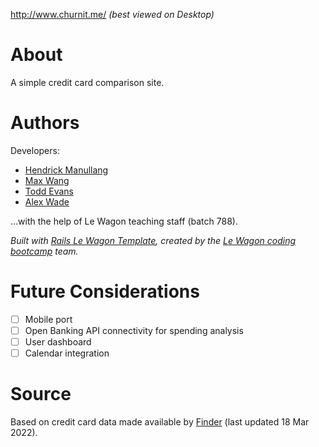 http://www.churnit.me/ 
_(best viewed on Desktop)_

# About #

A simple credit card comparison site.

# Authors # 

Developers:
* [Hendrick Manullang](https://github.com/diplobrat)
* [Max Wang](https://github.com/jlmaxwang)
* [Todd Evans](https://github.com/tomiev)
* [Alex Wade](https://github.com/AlexWade555)

...with the help of Le Wagon teaching staff (batch 788).

_Built with [Rails Le Wagon Template](https://github.com/lewagon/rails-templates), created by the [Le Wagon coding bootcamp](https://www.lewagon.com) team._

# Future Considerations #

- [ ] Mobile port
- [ ] Open Banking API connectivity for spending analysis
- [ ] User dashboard
- [ ] Calendar integration

# Source #
Based on credit card data made available by [Finder](https://www.finder.com.au/credit-cards) (last updated 18 Mar 2022).
